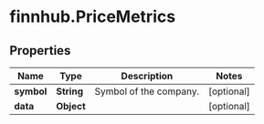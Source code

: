 # finnhub.PriceMetrics

## Properties

Name | Type | Description | Notes
------------ | ------------- | ------------- | -------------
**symbol** | **String** | Symbol of the company. | [optional] 
**data** | **Object** |  | [optional] 


